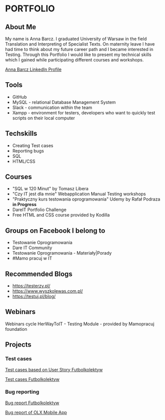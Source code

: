 # PORTFOLIO

## About Me
My name is Anna Barcz. I graduated University of Warsaw in the field Translation and Interpreting of Specialist Texts. On maternity leave I have had time to think about my future career path and I became interested in Testing. Through this Portfolio I would like to present my technical skills which I gained while participating different courses and workshops.

[Anna Barcz LinkedIn Profile](https://www.linkedin.com/in/anna-barcz/)

## Tools

- GitHub
- MySQL - relational Database Management System
- Slack - communication within the team
- Xampp - environment for testers, developers who want to quickly test scripts on their local computer

## Techskills

- Creating Test cases
- Reporting bugs
- SQL
- HTML/CSS



## Courses

- "SQL w 120 Minut" by Tomasz Libera
- "Czy IT jest dla mnie" Webapplication Manual Testing workshops
- "Praktyczny kurs testowania oprogramowania" Udemy by Rafał Podraza **in Progress**
- DareIT Portfolio Challenge
- Free HTML and CSS course provided by Kodilla




## Groups on Facebook I belong to

- Testowanie Oprogramowania
- Dare IT Community
- Testowanie Oprogramowania - Materiały|Porady
- #Mamo pracuj w IT

## Recommended Blogs

- https://testerzy.pl/
- https://www.wyszkolewas.com.pl/
- https://testuj.pl/blog/

## Webinars

Webinars cycle HerWayToIT - Testing Module - provided by Mamopracuj foundation

## Projects

### Test cases

[Test cases based on User Story Futbolkolektyw](https://docs.google.com/document/d/1YlV6qw-MPUpYXDdydKaSraBdUQ9TRY4LvKI2Kxr4dX8/edit?usp=sharing)

[Test cases Futbolkolektyw](https://docs.google.com/document/d/1iX-T3UK7ox24rK226AKM1z6tzzQrwh8WgcJVi5-r7_M/edit?usp=sharing)

### Bug reporting

[Bug report Futbolkolektyw](https://docs.google.com/document/d/1w-GatSM5YCQ85uiDgTCE8fsEpb-A6B5HgkxT4rYG1wE/edit?usp=sharing)

[Bug report of OLX Mobile App](https://docs.google.com/document/d/1V8gRop8EabPQ_76p-HiTNFWHtvB2tUBXd4oA3b-KLkg/edit?usp=sharing)


